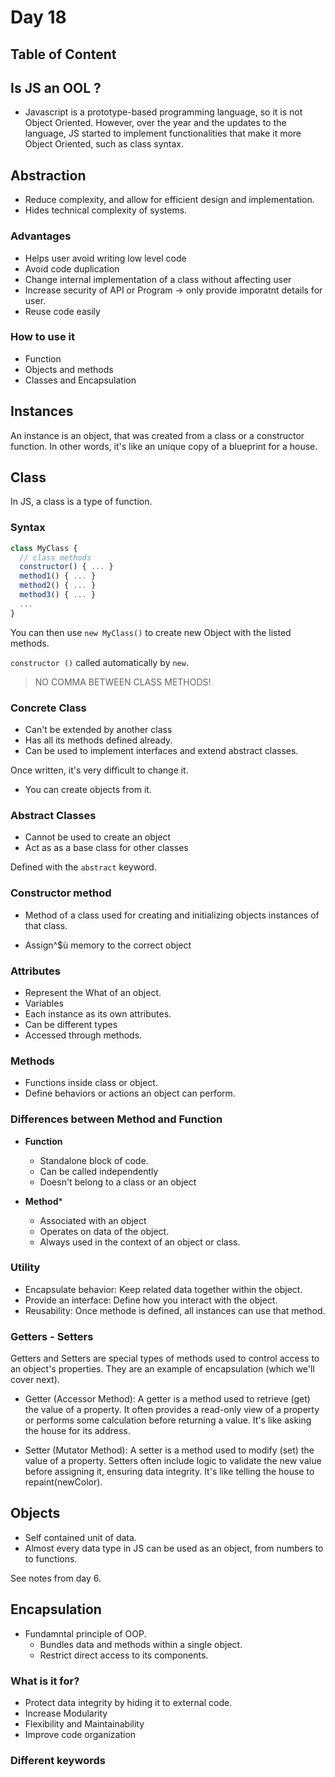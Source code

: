 # Day 18

## Table of Content

## Is JS an OOL ?

- Javascript is a prototype-based programming language, so it is not Object Oriented. However, over the year and the updates to the language, JS started to implement functionalities that make it more Object Oriented, such as class syntax.

## Abstraction

- Reduce complexity, and allow for efficient design and implementation.
- Hides technical complexity of systems.

### Advantages

- Helps user avoid writing low level code
- Avoid code duplication
- Change internal implementation of a class without affecting user
- Increase security of API or Program -> only provide imporatnt details for user.
- Reuse code easily

### How to use it

- Function
- Objects and methods
- Classes and Encapsulation

## Instances

An instance is an object, that was created from a class or a constructor function. In other words, it's like an unique copy of a blueprint for a house.

## Class

In JS, a class is a type of function.

### Syntax

```javascript
class MyClass {
  // class methods
  constructor() { ... }
  method1() { ... }
  method2() { ... }
  method3() { ... }
  ...
}
```

You can then use `new MyClass()` to create new Object with the listed methods.

`constructor ()` called automatically by `new`.

> NO COMMA BETWEEN CLASS METHODS!

### Concrete Class

- Can't be extended by another class
- Has all its methods defined already.
- Can be used to implement interfaces and extend abstract classes.

Once written, it's very difficult to change it.

- You can create objects from it.

### Abstract Classes

- Cannot be used to create an object
- Act as as a base class for other classes

Defined with the `abstract` keyword.

### Constructor method

- Method of a class used for creating and initializing objects instances of that class.

- Assign^$ù memory to the correct object

### Attributes

- Represent the What of an object.
- Variables
- Each instance as its own attributes.
- Can be different types
- Accessed through methods.

### Methods

- Functions inside class or object.
- Define behaviors or actions an object can perform.

### Differences between Method and Function

- **Function**
  - Standalone block of code.
  - Can be called independently
  - Doesn't belong to a class or an object

- **Method***
  - Associated with an object
  - Operates on data of the object.
  - Always used in the context of an object or class.

### Utility

- Encapsulate behavior: Keep related data together within the object.
- Provide an interface: Define how you interact with the object.
- Reusability: Once methode is defined, all instances can use that method.

### Getters - Setters

Getters and Setters are special types of methods used to control access to an object's properties. They are an example of encapsulation (which we'll cover next).

- Getter (Accessor Method): A getter is a method used to retrieve (get) the value of a property. It often provides a read-only view of a property or performs some calculation before returning a value. It's like asking the house for its address.

- Setter (Mutator Method): A setter is a method used to modify (set) the value of a property. Setters often include logic to validate the new value before assigning it, ensuring data integrity. It's like telling the house to repaint(newColor).

## Objects

- Self contained unit of data.
- Almost every data type in JS can be used as an object, from numbers to to functions.

See notes from day 6.

## Encapsulation

- Fundamntal principle of OOP.
  - Bundles data and methods within a single object.
  - Restrict direct access to its components.

### What is it for?

- Protect data integrity by hiding it to external code.
- Increase Modularity
- Flexibility and Maintainability
- Improve code organization

### Different keywords


